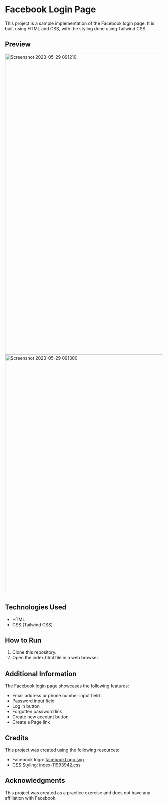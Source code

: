 # Facebook Login Page

This project is a sample implementation of the Facebook login page. It is built using HTML and CSS, with the styling done using Tailwind CSS.

## Preview

<img width="960" alt="Screenshot 2023-05-29 091210" src="https://github.com/KunalKhandekar/FB-LoginPage/assets/134169718/4fb61b12-4c29-4af9-af3d-57bdefcaf27d">
<img width="763" alt="Screenshot 2023-05-29 091300" src="https://github.com/KunalKhandekar/FB-LoginPage/assets/134169718/1f2bf7d5-d2a8-4f36-999e-fec4fe520077">


## Technologies Used

- HTML
- CSS (Tailwind CSS)

## How to Run

1. Clone this repository.
2. Open the index.html file in a web browser.

## Additional Information

The Facebook login page showcases the following features:

- Email address or phone number input field
- Password input field
- Log in button
- Forgotten password link
- Create new account button
- Create a Page link

## Credits

This project was created using the following resources:

- Facebook logo: [facebookLogo.svg](./assets/facebookLogo-9531e960.svg)
- CSS Styling: [index-11993942.css](./assets/index-11993942.css)

## Acknowledgments

This project was created as a practice exercise and does not have any affiliation with Facebook.

